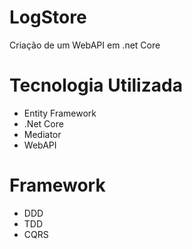 # LogStore
Criação de um WebAPI em .net Core

# Tecnologia Utilizada
- Entity Framework
- .Net Core
- Mediator
- WebAPI

# Framework
- DDD
- TDD
- CQRS
